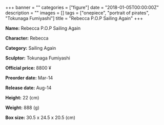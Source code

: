 +++
banner = ""
categories = ["figure"]
date = "2018-01-05T00:00:00Z"
description = ""
images = []
tags = ["onepiece", "portrait of pirates", "Tokunaga Fumiyashi"]
title = "Rebecca P.O.P Sailing Again"
+++

**Name:** Rebecca P.O.P Sailing Again

**Character:** Rebecca

**Category:** Sailing Again 

**Sculptor:** Tokunaga Fumiyashi

**Official price:** 8800 ¥

**Preorder date:** Mar-14

**Release date:** Aug-14

**Height:** 22 (cm)

**Weight:** 888 (g)

**Box size:** 30.5 x 24.5 x 20.5 (cm)


